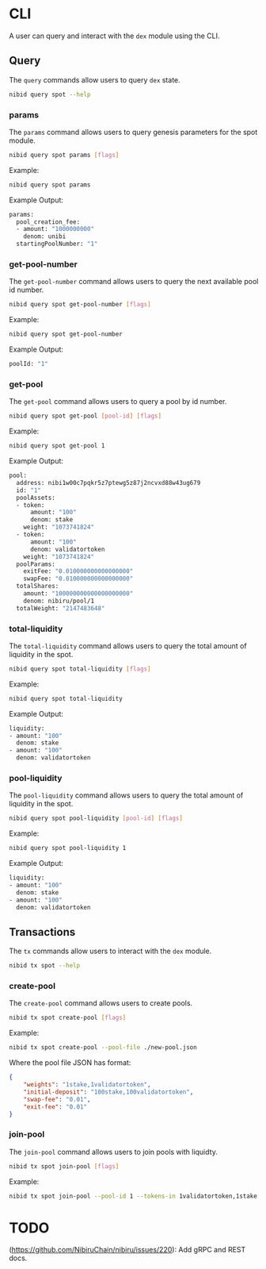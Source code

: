 <!--
order: 9
-->

# CLI

A user can query and interact with the `dex` module using the CLI.

## Query

The `query` commands allow users to query `dex` state.

```bash
nibid query spot --help
```

### params

The `params` command allows users to query genesis parameters for the spot module.

```bash
nibid query spot params [flags]
```

Example:

```bash
nibid query spot params
```

Example Output:

```bash
params:
  pool_creation_fee:
  - amount: "1000000000"
    denom: unibi
  startingPoolNumber: "1"
```

### get-pool-number

The `get-pool-number` command allows users to query the next available pool id number.

```bash
nibid query spot get-pool-number [flags]
```

Example:

```bash
nibid query spot get-pool-number
```

Example Output:

```bash
poolId: "1"
```

### get-pool

The `get-pool` command allows users to query a pool by id number.

```bash
nibid query spot get-pool [pool-id] [flags]
```

Example:

```bash
nibid query spot get-pool 1
```

Example Output:

```bash
pool:
  address: nibi1w00c7pqkr5z7ptewg5z87j2ncvxd88w43ug679
  id: "1"
  poolAssets:
  - token:
      amount: "100"
      denom: stake
    weight: "1073741824"
  - token:
      amount: "100"
      denom: validatortoken
    weight: "1073741824"
  poolParams:
    exitFee: "0.010000000000000000"
    swapFee: "0.010000000000000000"
  totalShares:
    amount: "100000000000000000000"
    denom: nibiru/pool/1
  totalWeight: "2147483648"
```

### total-liquidity

The `total-liquidity` command allows users to query the total amount of liquidity in the spot.

```bash
nibid query spot total-liquidity [flags]
```

Example:

```bash
nibid query spot total-liquidity
```

Example Output:

```bash
liquidity:
- amount: "100"
  denom: stake
- amount: "100"
  denom: validatortoken
```

### pool-liquidity

The `pool-liquidity` command allows users to query the total amount of liquidity in the spot.

```bash
nibid query spot pool-liquidity [pool-id] [flags]
```

Example:

```bash
nibid query spot pool-liquidity 1
```

Example Output:

```bash
liquidity:
- amount: "100"
  denom: stake
- amount: "100"
  denom: validatortoken
```

## Transactions

The `tx` commands allow users to interact with the `dex` module.

```bash
nibid tx spot --help
```

### create-pool

The `create-pool` command allows users to create pools.

```bash
nibid tx spot create-pool [flags]
```

Example:

```bash
nibid tx spot create-pool --pool-file ./new-pool.json
```

Where the pool file JSON has format:

```json
{
    "weights": "1stake,1validatortoken",
    "initial-deposit": "100stake,100validatortoken",
    "swap-fee": "0.01",
    "exit-fee": "0.01"
}
```

### join-pool

The `join-pool` command allows users to join pools with liquidty.

```bash
nibid tx spot join-pool [flags]
```

Example:

```bash
nibid tx spot join-pool --pool-id 1 --tokens-in 1validatortoken,1stake
```

# TODO

(<https://github.com/NibiruChain/nibiru/issues/220>): Add gRPC and REST docs.
